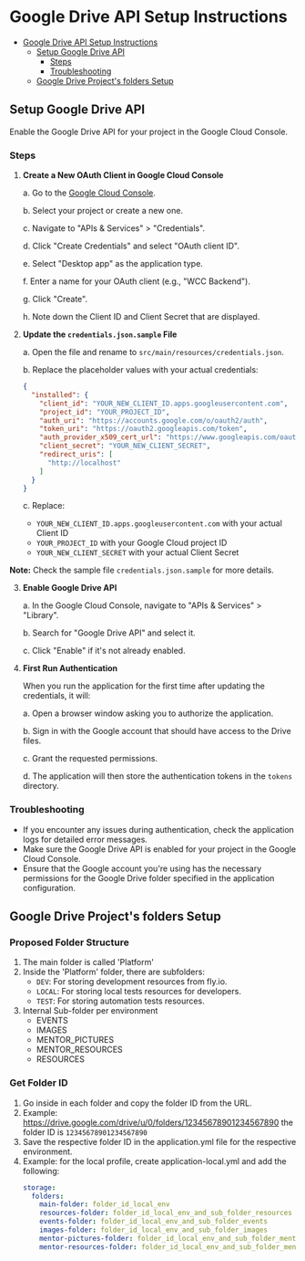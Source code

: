 # Google Drive API Setup Instructions

<!-- TOC -->

* [Google Drive API Setup Instructions](#google-drive-api-setup-instructions)
    * [Setup Google Drive API](#setup-google-drive-api)
        * [Steps](#steps)
        * [Troubleshooting](#troubleshooting)
    * [Google Drive Project's folders Setup](#google-drive-projects-folders-setup)

<!-- TOC -->

## Setup Google Drive API

Enable the Google Drive API for your project in the Google Cloud Console.

### Steps

1. **Create a New OAuth Client in Google Cloud Console**

   a. Go to the [Google Cloud Console](https://console.cloud.google.com/).

   b. Select your project or create a new one.

   c. Navigate to "APIs & Services" > "Credentials".

   d. Click "Create Credentials" and select "OAuth client ID".

   e. Select "Desktop app" as the application type.

   f. Enter a name for your OAuth client (e.g., "WCC Backend").

   g. Click "Create".

   h. Note down the Client ID and Client Secret that are displayed.

2. **Update the `credentials.json.sample`  File**

   a. Open the file and rename to `src/main/resources/credentials.json`.

   b. Replace the placeholder values with your actual credentials:

   ```json
   {
     "installed": {
       "client_id": "YOUR_NEW_CLIENT_ID.apps.googleusercontent.com",
       "project_id": "YOUR_PROJECT_ID",
       "auth_uri": "https://accounts.google.com/o/oauth2/auth",
       "token_uri": "https://oauth2.googleapis.com/token",
       "auth_provider_x509_cert_url": "https://www.googleapis.com/oauth2/v1/certs",
       "client_secret": "YOUR_NEW_CLIENT_SECRET",
       "redirect_uris": [
         "http://localhost"
       ]
     }
   }
   ```

   c. Replace:
    - `YOUR_NEW_CLIENT_ID.apps.googleusercontent.com` with your actual Client ID
    - `YOUR_PROJECT_ID` with your Google Cloud project ID
    - `YOUR_NEW_CLIENT_SECRET` with your actual Client Secret

<b>Note:</b> Check the sample file `credentials.json.sample` for more details.

3. **Enable Google Drive API**

   a. In the Google Cloud Console, navigate to "APIs & Services" > "Library".

   b. Search for "Google Drive API" and select it.

   c. Click "Enable" if it's not already enabled.

4. **First Run Authentication**

   When you run the application for the first time after updating the credentials, it will:

   a. Open a browser window asking you to authorize the application.

   b. Sign in with the Google account that should have access to the Drive files.

   c. Grant the requested permissions.

   d. The application will then store the authentication tokens in the `tokens` directory.

### Troubleshooting

- If you encounter any issues during authentication, check the application logs for detailed error
  messages.
- Make sure the Google Drive API is enabled for your project in the Google Cloud Console.
- Ensure that the Google account you're using has the necessary permissions for the Google Drive
  folder specified in the application configuration.

## Google Drive Project's folders Setup

### Proposed Folder Structure

1. The main folder is called 'Platform'
2. Inside the 'Platform' folder, there are subfolders:
    - `DEV`: For storing development resources from fly.io.
    - `LOCAL`: For storing local tests resources for developers.
    - `TEST`: For storing automation tests resources.
3. Internal Sub-folder per environment
    - EVENTS
    - IMAGES
    - MENTOR_PICTURES
    - MENTOR_RESOURCES
    - RESOURCES

### Get Folder ID

1. Go inside in each folder and copy the folder ID from the URL.
2. Example: https://drive.google.com/drive/u/0/folders/12345678901234567890 the folder ID is
   `12345678901234567890`
3. Save the respective folder ID in the application.yml file for the respective environment.
4. Example: for the local profile, create application-local.yml and add the following:
   ```yaml
   storage:
     folders:
       main-folder: folder_id_local_env
       resources-folder: folder_id_local_env_and_sub_folder_resources
       events-folder: folder_id_local_env_and_sub_folder_events
       images-folder: folder_id_local_env_and_sub_folder_images
       mentor-pictures-folder: folder_id_local_env_and_sub_folder_mentor_pictures
       mentor-resources-folder: folder_id_local_env_and_sub_folder_mentor_resources
   ```
